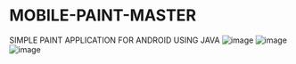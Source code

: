 # MOBILE-PAINT-MASTER
SIMPLE PAINT APPLICATION FOR ANDROID USING JAVA
![image](https://user-images.githubusercontent.com/76985845/129855602-ca038710-e38e-405e-8f60-cb956dacca62.png)
![image](https://user-images.githubusercontent.com/76985845/129855622-36e5d4a8-f901-4059-b26b-a0d8baa730f2.png)
![image](https://user-images.githubusercontent.com/76985845/129855634-c523d767-33f6-46d7-a8be-cdb73377d896.png)
